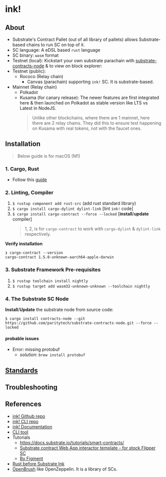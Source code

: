 # ink!

## About

- Substrate's Contract Pallet (out of all library of pallets) allows Substrate-based chains to run SC on top of it.
- SC language: A eDSL based `rust` language
- SC binary: `wasm` format
- Testnet (local): Kickstart your own substrate parachain with [substrate-contracts-node](https://github.com/paritytech/substrate-contracts-node) & to view on block explorer:
- Testnet (public):
  - Rococo (Relay chain)
    - Canvas (parachain) supporting `ink!` SC. It is substrate-based.
- Mainnet (Relay chain)
  - Polkadot
  - Kusama (for canary release): The newer features are first integrated here & then launched on Polkadot as stable version like LTS vs Latest in NodeJS.
    > Unlike other blockchains, where there are 1 mainnet, here there are 2 relay chains. They did this to ensure test happening on Kusama with real tokens, not with the faucet ones.

## Installation

> Below guide is for macOS (M1)

### 1. Cargo, Rust

- Follow this [guide](https://github.com/abhi3700/My_Learning-Rust/blob/main/README.md#installation)

### 2. Linting, Compiler

1. `$ rustup component add rust-src` (add rust standard library)
2. `$ cargo install cargo-dylint dylint-link` [lint `ink!` code]
3. `$ cargo install cargo-contract --force --locked` [**install**/**update** compiler]
   > 1, 2, is for `cargo-contract` to work with `cargo-dylint` & `dylint-link` respectively.

**Verify installation**

```console
❯ cargo-contract --version
cargo-contract 1.5.0-unknown-aarch64-apple-darwin
```

### 3. Substrate Framework Pre-requisites

1. `$ rustup toolchain install nightly`
2. `$ rustup target add wasm32-unknown-unknown --toolchain nightly`

### 4. The Substrate SC Node

**Install**/**Update** the substrate node from source code:

`$ cargo install contracts-node --git https://github.com/paritytech/substrate-contracts-node.git --force --locked`

#### probable issues

- Error: missing protobuf
  - _solution_: `brew install protobuf`

## [Standards](./standards.md)

## Troubleshooting

## References

- [ink! Github repo](https://github.com/paritytech/ink)
- [ink! CLI repo](https://github.com/paritytech/cargo-contract)
- [ink! Documentation](https://ink.substrate.io/)
- [CLI tool](https://github.com/paritytech/cargo-contract)
- Tutorials
  - https://docs.substrate.io/tutorials/smart-contracts/
  - [Substrate contract Web App interactor template - for stock Flipper SC](https://github.com/polk4-net/flipper-app)
  - [By Figment](https://learn.figment.io/protocols/polkadot)
- [Rust before Substrate Ink](https://rust-unofficial.github.io/patterns/intro.html)
- [OpenBrush](https://github.com/Supercolony-net/openbrush-contracts) like OpenZeppelin. It is a library of SCs.
